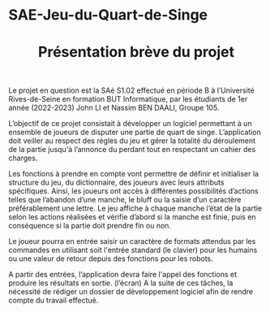 # SAE-Jeu-du-Quart-de-Singe
<h1 align="center">Présentation brève du projet</h1><br>


Le projet en question est la SAé S1.02 effectué en période B à
l’Université Rives-de-Seine en formation BUT Informatique, par
les étudiants de 1er année (2022-2023) John LI et Nassim BEN
DAALI, Groupe 105.


L’objectif de ce projet consistait à développer un logiciel
permettant à un ensemble de joueurs de disputer une partie de
quart de singe. L’application doit veiller au respect des règles
du jeu et gérer la totalité du déroulement de la partie jusqu'à
l’annonce du perdant tout en respectant un cahier des charges.


Les fonctions à prendre en compte vont permettre de définir et
initialiser la structure du jeu, du dictionnaire, des joueurs avec
leurs attributs spécifiques. Ainsi, les joueurs ont accès à
différentes possibilités d’actions telles que l’abandon d’une
manche, le bluff ou la saisie d’un caractère préférablement une
lettre. Le jeu affiche à chaque manche l’état de la partie selon
les actions réalisées et vérifie d’abord si la manche est finie,
puis en conséquence si la partie doit prendre fin ou non.


Le joueur pourra en entrée saisir un caractère de formats
attendus par les commandes en utilisant soit l'entrée standard
(le clavier) pour les humains ou une valeur de retour depuis
des fonctions pour les robots.


A partir des entrées, l’application devra faire l'appel des
fonctions et produire les résultats en sortie. (l’écran)
A la suite de ces tâches, la nécessité de rédiger un dossier de
développement logiciel afin de rendre compte du travail
effectué.
